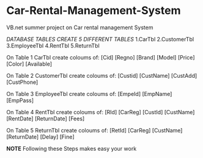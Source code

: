 # Car-Rental-Management-System
VB.net summer project on Car rental management System

*DATABASE TABLES CREATE 5 DIFFERENT TABLES*
1.CarTbl
2.CustomerTbl
3.EmployeeTbl
4.RentTbl
5.ReturnTbl

On Table 1 CarTbl create coloums of:
[Cid]
[Regno]
[Brand]
[Model]
[Price]
[Color]
[Available]

On Table 2 CustomerTbl create coloums of:
[Custid]
[CustName]
[CustAdd]
[CustPhone]

On Table 3 EmployeeTbl create coloums of:
[EmpeId]
[EmpName]
[EmpPass]

On Table 4 RentTbl create coloums of:
[RId]
[CarReg]
[CustId]
[CustName]
[RentDate]
[ReturnDate]
[Fees]

On Table 5 ReturnTbl create coloums of:
[RetId]
[CarReg]
[CustName]
[ReturnDate]
[Delay]
[Fine]



**NOTE** Following these Steps makes easy your work
